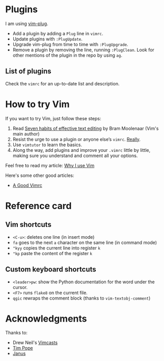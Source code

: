 Plugins
=======

I am using [vim-plug](https://github.com/junegunn/vim-plug).

* Add a plugin by adding a `Plug` line in `vimrc`.
* Update plugins with `:PlugUpdate`.
* Upgrade vim-plug from time to time with `:PlugUpgrade`.
* Remove a plugin by removing the line, running `:PlugClean`. Look for other
  mentions of the plugin in the repo by using `ag`.

List of plugins
---------------

Check the `vimrc` for an up-to-date list and description.

How to try Vim
==============

If you want to try Vim, just follow these steps:

1. Read [Seven habits of effective text
   editing](http://www.moolenaar.net/habits.html) by Bram Moolenaar (Vim's main
   author)
2. Resist the urge to use a plugin or anyone else’s `vimrc`.
   [Really](http://mislav.uniqpath.com/2011/12/vim-revisited/).
3. Use `vimtutor` to learn the basics.
4. Along the way, add plugins and improve your `.vimrc` little by little,
   making sure you understand and comment all your options.

Feel free to read my article: [Why I use
Vim](http://blog.d3in.org/post/14220797290/why-i-keep-on-using-vim-instead-of-going-back-to)

Here's some other good articles:

* [A Good Vimrc](http://dougblack.io/words/a-good-vimrc.html)

Reference card
==============

Vim shortcuts
-------------

* `<C-u>`: deletes one line (in insert mode)
* `fa` goes to the next `a` character on the same line (in command mode)
* `"kyy` copies the current line into register `k`
* `"kp` paste the content of the register `k`

Custom keyboard shortcuts
-------------------------

* `<leader>pw`: show the Python documentation for the word under the cursor.
* `<F7>` runs `flake8` on the current file.
* `qgic` rewraps the comment block (thanks to `vim-textobj-comment`)

Acknowledgments
===============

Thanks to:

* Drew Neil's [Vimcasts](http://vimcasts.org/)
* [Tim Pope](http://tbaggery.com/)
* [Janus](https://github.com/carlhuda/janus)
